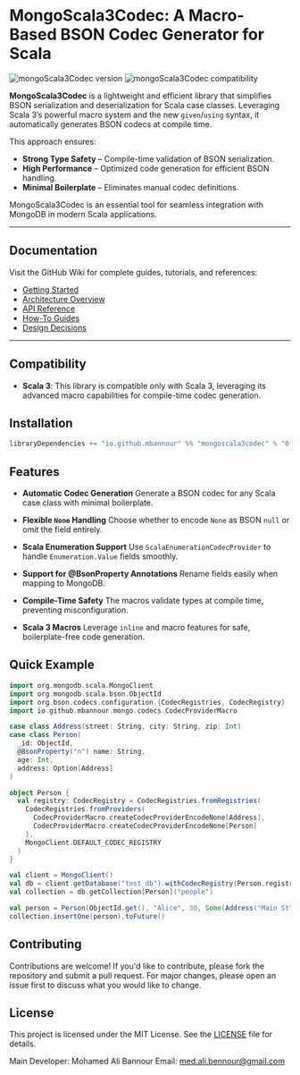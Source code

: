 # MongoScala3Codec: A Macro-Based BSON Codec Generator for Scala

![mongoScala3Codec version](https://img.shields.io/badge/mongoScala3Codecs-0.0.1-brightgreen)
![mongoScala3Codec compatibility](https://img.shields.io/badge/Scala-3.0%2B-blue)

**MongoScala3Codec** is a lightweight and efficient library that simplifies BSON serialization and deserialization for Scala case classes. Leveraging Scala 3’s powerful macro system and the new `given`/`using` syntax, it automatically generates BSON codecs at compile time.

This approach ensures:

* **Strong Type Safety** – Compile-time validation of BSON serialization.
* **High Performance** – Optimized code generation for efficient BSON handling.
* **Minimal Boilerplate** – Eliminates manual codec definitions.

MongoScala3Codec is an essential tool for seamless integration with MongoDB in modern Scala applications.

---

## Documentation

Visit the GitHub Wiki for complete guides, tutorials, and references:

* [Getting Started](https://github.com/mbannour/MongoScala3Codec/wiki/Getting-started)
* [Architecture Overview](https://github.com/mbannour/MongoScala3Codec/wiki/Architecture-Overview)
* [API Reference](https://github.com/mbannour/MongoScala3Codec/wiki/API‐Reference)
* [How-To Guides](https://github.com/mbannour/MongoScala3Codec/wiki/How‐To-Guides)
* [Design Decisions](https://github.com/mbannour/MongoScala3Codec/wiki/Design‐Decisions)

---

## Compatibility

* **Scala 3**: This library is compatible only with Scala 3, leveraging its advanced macro capabilities for compile-time codec generation.

## Installation

```scala
libraryDependencies += "io.github.mbannour" %% "mongoscala3codec" % "0.0.3"
```

## Features

* **Automatic Codec Generation**
  Generate a BSON codec for any Scala case class with minimal boilerplate.

* **Flexible `None` Handling**
  Choose whether to encode `None` as BSON `null` or omit the field entirely.

* **Scala Enumeration Support**
  Use `ScalaEnumerationCodecProvider` to handle `Enumeration.Value` fields smoothly.

* **Support for @BsonProperty Annotations**
  Rename fields easily when mapping to MongoDB.

* **Compile-Time Safety**
  The macros validate types at compile time, preventing misconfiguration.

* **Scala 3 Macros**
  Leverage `inline` and macro features for safe, boilerplate-free code generation.

## Quick Example

```scala
import org.mongodb.scala.MongoClient
import org.mongodb.scala.bson.ObjectId
import org.bson.codecs.configuration.{CodecRegistries, CodecRegistry}
import io.github.mbannour.mongo.codecs.CodecProviderMacro

case class Address(street: String, city: String, zip: Int)
case class Person(
  _id: ObjectId,
  @BsonProperty("n") name: String,
  age: Int,
  address: Option[Address]
)

object Person {
  val registry: CodecRegistry = CodecRegistries.fromRegistries(
    CodecRegistries.fromProviders(
      CodecProviderMacro.createCodecProviderEncodeNone[Address],
      CodecProviderMacro.createCodecProviderEncodeNone[Person]
    ),
    MongoClient.DEFAULT_CODEC_REGISTRY
  )
}

val client = MongoClient()
val db = client.getDatabase("test_db").withCodecRegistry(Person.registry)
val collection = db.getCollection[Person]("people")

val person = Person(ObjectId.get(), "Alice", 30, Some(Address("Main St", "City", 12345)))
collection.insertOne(person).toFuture()
```

## Contributing

Contributions are welcome! If you'd like to contribute, please fork the repository and submit a pull request. For major changes, please open an issue first to discuss what you would like to change.
## License

This project is licensed under the MIT License. See the [LICENSE](./LICENSE) file for details.

Main Developer: Mohamed Ali Bannour
Email: [med.ali.bennour@gmail.com](mailto:med.ali.bennour@gmail.com)
